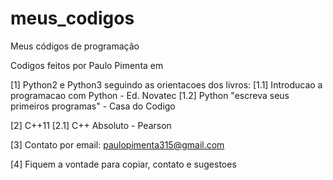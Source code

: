 # meus_codigos
Meus códigos de programação

Codigos feitos por Paulo Pimenta em

[1] Python2 e Python3 seguindo as orientacoes dos livros:
[1.1] Introducao a programacao com Python - Ed. Novatec
[1.2] Python "escreva seus primeiros programas" - Casa do Codigo

[2] C++11
[2.1] C++ Absoluto - Pearson

[3] Contato por email: paulopimenta315@gmail.com

[4] Fiquem a vontade para copiar, contato e sugestoes 
